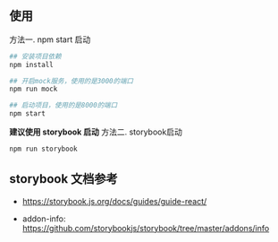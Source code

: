 ## 使用

方法一. npm start 启动
```bash
## 安装项目依赖
npm install

## 开启mock服务，使用的是3000的端口
npm run mock

## 启动项目，使用的是8000的端口
npm start
```

**建议使用 storybook 启动**
方法二. storybook启动
```bash
npm run storybook
```

## storybook 文档参考

- https://storybook.js.org/docs/guides/guide-react/

- addon-info: https://github.com/storybookjs/storybook/tree/master/addons/info
